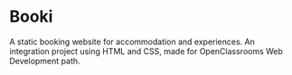 # Booki

A static booking website for accommodation and experiences. An integration project using HTML and CSS, made for OpenClassrooms Web Development path. 

